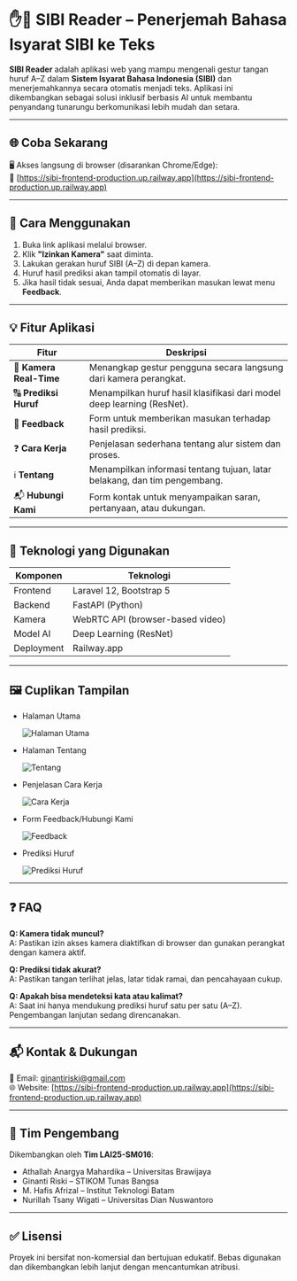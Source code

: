 # ✋📖 SIBI Reader – Penerjemah Bahasa Isyarat SIBI ke Teks

**SIBI Reader** adalah aplikasi web yang mampu mengenali gestur tangan huruf A–Z dalam **Sistem Isyarat Bahasa Indonesia (SIBI)** dan menerjemahkannya secara otomatis menjadi teks. Aplikasi ini dikembangkan sebagai solusi inklusif berbasis AI untuk membantu penyandang tunarungu berkomunikasi lebih mudah dan setara.

---

## 🌐 Coba Sekarang

🖥️ Akses langsung di browser (disarankan Chrome/Edge):  
🔗 [https://sibi-frontend-production.up.railway.app](https://sibi-frontend-production.up.railway.app)

---

## 📸 Cara Menggunakan

1. Buka link aplikasi melalui browser.
2. Klik **"Izinkan Kamera"** saat diminta.
3. Lakukan gerakan huruf SIBI (A–Z) di depan kamera.
4. Huruf hasil prediksi akan tampil otomatis di layar.
5. Jika hasil tidak sesuai, Anda dapat memberikan masukan lewat menu **Feedback**.

---

## 💡 Fitur Aplikasi

| Fitur                | Deskripsi                                                                 |
|----------------------|---------------------------------------------------------------------------|
| 🎥 **Kamera Real-Time**  | Menangkap gestur pengguna secara langsung dari kamera perangkat.         |
| 🔠 **Prediksi Huruf**    | Menampilkan huruf hasil klasifikasi dari model deep learning (ResNet).   |
| 📝 **Feedback**          | Form untuk memberikan masukan terhadap hasil prediksi.                   |
| ❓ **Cara Kerja**        | Penjelasan sederhana tentang alur sistem dan proses.                  |
| ℹ️ **Tentang**           | Menampilkan informasi tentang tujuan, latar belakang, dan tim pengembang.|
| 📬 **Hubungi Kami**      | Form kontak untuk menyampaikan saran, pertanyaan, atau dukungan.         |

---

## 🧠 Teknologi yang Digunakan

| Komponen     | Teknologi                       |
|--------------|----------------------------------|
| Frontend     | Laravel 12, Bootstrap 5          |
| Backend      | FastAPI (Python)                 |
| Kamera       | WebRTC API (browser-based video) |
| Model AI     | Deep Learning (ResNet)           |
| Deployment   | Railway.app                      |

---

## 🖼️ Cuplikan Tampilan 

- Halaman Utama
  
  ![Halaman Utama](https://github.com/user-attachments/assets/3282f4c4-27a3-4d53-8925-e011448414c2)

- Halaman Tentang
   
  ![Tentang](https://github.com/user-attachments/assets/74f674c7-5434-4c80-9b0a-8218d5dca619)

- Penjelasan Cara Kerja
  
  ![Cara Kerja](https://github.com/user-attachments/assets/3db71616-e072-4a86-9e1e-3ba3514de16a)

- Form Feedback/Hubungi Kami
  
  ![Feedback](https://github.com/user-attachments/assets/ec879300-0eff-4922-8cfe-3531a25e2235)
 
- Prediksi Huruf
  
  ![Prediksi Huruf](https://github.com/user-attachments/assets/b6cb14cf-1c1e-4305-b517-4d9008fadeda)

---

## ❓ FAQ

**Q: Kamera tidak muncul?**  
A: Pastikan izin akses kamera diaktifkan di browser dan gunakan perangkat dengan kamera aktif.

**Q: Prediksi tidak akurat?**  
A: Pastikan tangan terlihat jelas, latar tidak ramai, dan pencahayaan cukup.

**Q: Apakah bisa mendeteksi kata atau kalimat?**  
A: Saat ini hanya mendukung prediksi huruf satu per satu (A–Z). Pengembangan lanjutan sedang direncanakan.

---

## 📬 Kontak & Dukungan

📧 Email: ginantiriski@gmail.com  
🌐 Website: [https://sibi-frontend-production.up.railway.app](https://sibi-frontend-production.up.railway.app)

---

## 👥 Tim Pengembang

Dikembangkan oleh **Tim LAI25-SM016**:

- Athallah Anargya Mahardika – Universitas Brawijaya  
- Ginanti Riski – STIKOM Tunas Bangsa
- M. Hafis Afrizal – Institut Teknologi Batam    
- Nurillah Tsany Wigati – Universitas Dian Nuswantoro

---

## ✅ Lisensi

Proyek ini bersifat non-komersial dan bertujuan edukatif. Bebas digunakan dan dikembangkan lebih lanjut dengan mencantumkan atribusi.
